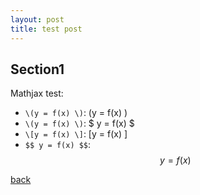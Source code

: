 ```yaml
---
layout: post
title: test post
---
```


## Section1

Mathjax test:

+ `\(y = f(x) \)`: \(y = f(x) \)
+ `\(y = f(x) \)`: $ y = f(x) $
+ `\[y = f(x) \]`: \[y = f(x) \]
+ `$$ y = f(x) $$`: $$ y = f(x) $$

[back](../)
